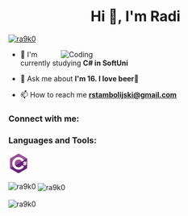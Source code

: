 <h1 align="center">Hi 👋, I'm Radi</h1>
<p align="left"> <a href="https://github.com/ryo-ma/github-profile-trophy"><img src="https://github-profile-trophy.vercel.app/?username=ra9k0" alt="ra9k0" /></a> </p>
<img align="right" alt="Coding" width="400" src="https://cdn.dribbble.com/users/116207...">

- 🌱 I'm currently studying **C# in SoftUni**

- 💬 Ask me about **I'm 16. I love beer🍺**

- 📫 How to reach me **rstambolijski@gmail.com**

<h3 align="left">Connect with me:</h3>
<p align="left">
</p>

<h3 align="left">Languages and Tools:</h3>
<p align="left"> <a href="https://www.w3schools.com/cs/" target="_blank" rel="noreferrer"> <img src="https://raw.githubusercontent.com/devicons/devicon/master/icons/csharp/csharp-original.svg" alt="csharp" width="40" height="40"/> </a> </p>

<p><img align="left" src="https://github-readme-stats.vercel.app/api/top-langs?username=ra9k0&show_icons=true&locale=en&layout=compact" alt="ra9k0" /></p>

<p>&nbsp;<img align="center" src="https://github-readme-stats.vercel.app/api?username=ra9k0&show_icons=true&locale=en" alt="ra9k0" /></p>

<p><img align="center" src="https://github-readme-streak-stats.herokuapp.com/?user=ra9k0&" alt="ra9k0" /></p>


